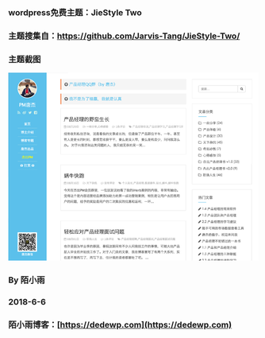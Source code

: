 ### wordpress免费主题：JieStyle Two

### 主题搜集自：https://github.com/Jarvis-Tang/JieStyle-Two/

### 主题截图

![](./screenshot.png)

### By 陌小雨

### 2018-6-6

### 陌小雨博客：[https://dedewp.com](https://dedewp.com)